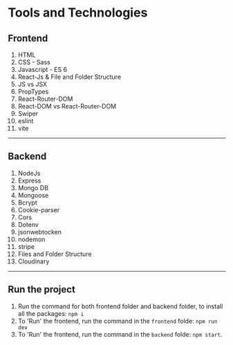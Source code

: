 # Tools and Technologies

## Frontend
 
1. HTML
2. CSS - Sass
3. Javascript - ES 6
4. React-Js & File and Folder Structure
5. JS vs JSX
6. PropTypes
7. React-Router-DOM
8. React-DOM vs React-Router-DOM
9.  Swiper
10. eslint
11. vite

<hr/>

## Backend

1. NodeJs
2. Express
3. Mongo DB
4. Mongoose
5. Bcrypt
6. Cookie-parser
7. Cors
8. Dotenv
9. jsonwebtocken
10. nodemon
11. stripe
12. Files and Folder Structure
13. Cloudinary

<hr/>

## Run the project

1. Run the command for both frontend folder and backend folder, to install all the packages: `npm i`
2. To 'Run' the frontend, run the command in the `frontend` folde: `npm run dev`
2. To 'Run' the frontend, run the command in the `backend` folde: `npm start`.